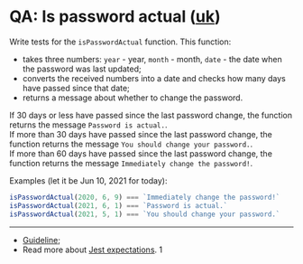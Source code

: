 # QA: Is password actual ([uk](readme.uk.md))

Write tests for the `isPasswordActual` function. This function:

- takes three numbers: `year` - year, `month` - month, `date` - the date when the password was last updated;
- converts the received numbers into a date and checks how many days have passed since that date;
- returns a message about whether to change the password.

If 30 days or less have passed since the last password change, the function returns the message `Password is actual.`.  
If more than 30 days have passed since the last password change, the function returns the message `You should change your password.`.  
If more than 60 days have passed since the last password change, the function returns the message `Immediately change the password!`.

Examples (let it be Jun 10, 2021 for today):

```js
isPasswordActual(2020, 6, 9) === `Immediately change the password!`
isPasswordActual(2021, 6, 1) === `Password is actual.`
isPasswordActual(2021, 5, 1) === `You should change your password.`
```

---

- [Guideline](https://github.com/mate-academy/js_task-guideline/blob/master/README.md);
- Read more about [Jest expectations](https://jestjs.io/uk/docs/expect).
1
